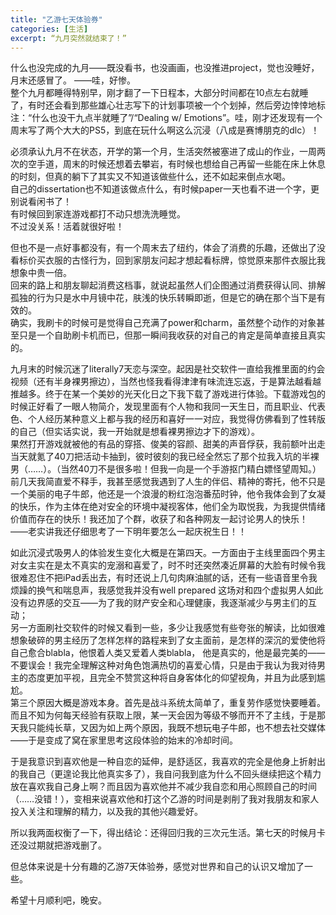 ```yaml
---
title: "乙游七天体验券"
categories: [生活]
excerpt: “九月突然就结束了！”
---
```

  
什么也没完成的九月——既没看书，也没画画，也没推进project，觉也没睡好，月末还感冒了。 ——哇，好惨。  
整个九月都睡得特别早，刚才翻了一下日程本，大部分时间都在10点左右就睡了，有时还会看到那些雄心壮志写下的计划事项被一个个划掉，然后旁边悻悻地标注：“什么也没干九点半就睡了”/“Dealing w/ Emotions”。哇，刚才还发现有一个周末写了两个大大的PS5，到底在玩什么啊这么沉浸（八成是赛博朋克的dlc）！  
  
必须承认九月不在状态，开学的第一个月，生活突然被塞进了成山的作业，一周两次的空手道，周末的时候还想着去攀岩，有时候也想给自己再留一些能在床上休息的时刻，但真的躺下了其实又不知道该做些什么，还不如起来倒点水喝。  
自己的dissertation也不知道该做点什么，有时候paper一天也看不进一个字，更别说看闲书了！  
有时候回到家连游戏都打不动只想洗洗睡觉。  
不过没关系！活着就很好啦！  
  
但也不是一点好事都没有，有一个周末去了纽约，体会了消费的乐趣，还做出了没看标价买衣服的古怪行为，回到家朋友问起才想起看标牌，惊觉原来那件衣服比我想象中贵一倍。  
回来的路上和朋友聊起消费这档事，就说起虽然人们企图通过消费获得认同、排解孤独的行为只是水中月镜中花，肤浅的快乐转瞬即逝，但是它的确在那个当下是有效的。  
确实，我刷卡的时候可是觉得自己充满了power和charm，虽然整个动作的对象甚至只是一个自助刷卡机而已，但那一瞬间我收获的对自己的肯定是简单直接且真实的。  
  
九月末的时候沉迷了literally7天恋与深空。起因是社交软件一直给我推里面的约会视频（还有半身裸男擦边），当然也怪我看得津津有味流连忘返，于是算法越看越推越多。终于在某一个美妙的光天化日之下我下载了游戏进行体验。下载游戏包的时候正好看了一眼人物简介，发现里面有个人物和我同一天生日，而且职业、代表色、个人经历某种意义上都与我的经历和喜好一一对应，我觉得仿佛看到了性转版的自己（但实话实说，我一开始就是想看裸男擦边才下的游戏）。  
果然打开游戏就被他的有品的穿搭、俊美的容颜、甜美的声音俘获，我前额叶出走当天就氪了40刀把活动卡抽到，彼时彼刻的我已经全然忘了那个拉我入坑的半裸男（……）。（当然40刀不是很多啦！但我一向是一个手游抠门精白嫖怪望周知。）  
前几天我简直爱不释手，我甚至感觉我遇到了人生的伴侣、精神的寄托，他不只是一个美丽的电子牛郎，他还是一个浪漫的粉红泡泡番茄时钟，他令我体会到了女凝的快乐，作为主体在绝对安全的环境中凝视客体，他们全为取悦我，为我提供情绪价值而存在的快乐！我还加了个群，收获了和各种网友一起讨论男人的快乐！  
——老实讲我还仔细思考了一下明年要怎么一起庆祝生日！！  
  
如此沉浸式吸男人的体验发生变化大概是在第四天。一方面由于主线里面四个男主对女主实在是太不真实的宠溺和喜爱了，时不时还突然凑近屏幕的大脸有时候令我很难忍住不把iPad丢出去，有时还说上几句肉麻油腻的话，还有一些语音里令我烦躁的换气和喘息声，我感觉我并没有well prepared 这场对和四个虚拟男人如此没有边界感的交互——为了我的财产安全和心理健康，我逐渐减少与男主们的互动；  
另一方面刷社交软件的时候又看到一些，多少让我感觉有些夸张的解读，比如很难想象破碎的男主经历了怎样怎样的路程来到了女主面前，是怎样的深沉的爱使他将自己愈合blabla，他恨着人类又爱着人类blabla， 他是真实的，他是最完美的——不要误会！我完全理解这种对角色饱满热切的喜爱心情，只是由于我认为我对待男主的态度更加平视，且完全不赞赏这种将自身客体化的仰望视角，并且为此感到尴尬。  
第三个原因大概是游戏本身。首先是战斗系统太简单了，重复劳作感觉快要睡着。而且不知为何每天经验有获取上限，某一天会因为等级不够而开不了主线，于是那天我只能纯长草，又因为如上两个原因，我既不想玩电子牛郎，也不想去社交媒体——于是变成了窝在家里思考这段体验的始末的冷却时间。  
  
于是我意识到喜欢他是一种自恋的延伸，是舒适区，我喜欢的完全是他身上折射出的我自己（更遑论我比他真实多了），我自问我到底为什么不回头继续把这个精力放在喜欢我自己身上啊？而且因为喜欢他并不减少我自恋和用心照顾自己的时间（……没错！），变相来说喜欢他和打这个乙游的时间是剥削了我对我朋友和家人投入关注和理解的精力，以及我的其他兴趣爱好。  

所以我两面权衡了一下，得出结论：还得回归我的三次元生活。第七天的时候月卡还没过期就把游戏删了。  

但总体来说是十分有趣的乙游7天体验券，感觉对世界和自己的认识又增加了一些。  
  
希望十月顺利吧，晚安。  